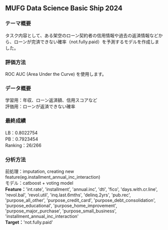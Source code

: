 ## MUFG Data Science Basic Ship 2024

### テーマ概要
タスク内容として、ある架空のローン契約者の信用情報や過去の返済情報などから、ローンが完済できない確率（not.fully.paid）を予測するモデルを作成しました。

### 評価方法
ROC AUC (Area Under the Curve) を使用します。

### データ概要
学習用：年収、ローン返済額、信用スコアなど<br>
評価用：ローンが返済できない確率

### 最終成績
LB：0.8022754<br>
PB：0.7923454<br>
Ranking：26/266<br>

### 分析方法
前処理：imputation, creating new feature(eg.installment_annual_inc_interaction)<br>
モデル：catboost + voting model<br>
**Feature：**'int.rate', 'installment', 'annual.inc', 'dti', 'fico',
       'days.with.cr.line', 'revol.bal', 'revol.util', 'inq.last.6mths',
       'delinq.2yrs', 'pub.rec',  'purpose_all_other',
       'purpose_credit_card', 'purpose_debt_consolidation',
       'purpose_educational', 'purpose_home_improvement',
       'purpose_major_purchase', 'purpose_small_business', 'installment_annual_inc_interaction'<br>
**Target：**'not.fully.paid'
